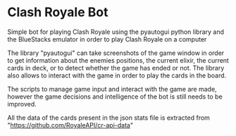 # Clash Royale Bot
Simple bot for playing Clash Royale using the pyautogui python library and the BlueStacks emulator in order to play Clash Royale on a computer

The library "pyautogui" can take screenshots of the game window in order to get information about the enemies positions, the current elixir, the current cards in deck, or to detect whether the game has ended or not.
The library also allows to interact with the game in order to play the cards in the board.

The scripts to manage game input and interact with the game are made, however the game decisions and intelligence of the bot is still needs to be improved.

All the data of the cards present in the json stats file is extracted from "https://github.com/RoyaleAPI/cr-api-data"